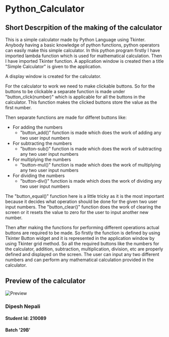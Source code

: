 # Python_Calculator
## Short Descrpition of the making of the calculator
This is a simple calculator made by Python Language using Tkinter.
Anybody having a basic knowledge of python functions, python operators can easily make this simple calculator.
In this python program firstly I have imported lambda function which is used for mathematical calculation.
Then I have imported Tkinter function.
A application window is created then a title "Simple Calculator" is given to the application.

A display window is created for the calculator. 

For the calculator to work we need to make clickable buttons. 
So for the buttons to be clickable a separate function is made under "button_click(number)" which is applicable for all the buttons in the calculator.
This function makes the clicked buttons store the value as the first number.

Then separate functions are made for differet buttons like:
* For adding the numbers
  * "button_add()" function is made which does the work of adding any two user input numbers
* For subtracting the numbers
  * "button-sub()" function is made which does the work of subtracting any two user input numbers
* For multiplying the numbers
  * "button-mul()" function is made which does the work of multiplying any two user input numbers
* For dividing the numbers
  * "button-div()" function is made which does the work of dividing any two user input numbers

The "button_equal()" function here is a little tricky as it is the most important because it decides what operation should be done for the given two user input numbers.
The "button_clear()" function does the work of clearing the screen or it resets the value to zero for the user to input another new number.

Then after making the functions for performing different operations actual buttons are required to be made. 
So firstly the function is defined by using Tkinter Button widget and it is represented in the application window by using Tkinter grid method.
So all the required buttons like the numbers for the calculator, addition, subtraction, multiplication, division, etc are properly defined and displayed on the screen.
The user can input any two different numbers and can perform any mathematical calculation provided in the calculator.


## Preview of the calculator

![Preview](https://user-images.githubusercontent.com/63782923/115898885-cea94880-a47d-11eb-921e-3c2fe0d83c24.JPG)




### Dipesh Nepali

#### Student Id: 210089
#### Batch '29B'

